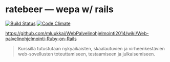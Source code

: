 # ratebeer &mdash; wepa w/ rails

[![Build Status](https://travis-ci.org/vastus/ratebeer.png)](https://travis-ci.org/vastus/ratebeer)
[![Code Climate](https://codeclimate.com/github/vastus/ratebeer.png)](https://codeclimate.com/github/vastus/ratebeer)

https://github.com/mluukkai/WebPalvelinohjelmointi2014/wiki/Web-palvelinohjelmointi-Ruby-on-Rails

> Kurssilla tutustutaan nykyaikaisten, skaalautuvien ja virheenkestävien web-sovellusten toteuttamiseen, testaamiseen ja julkaisemiseen.

